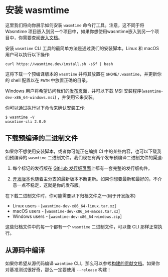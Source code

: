# 安装 wasmtime

这里我们将向你展示如何安装 `wasmtime` 命令行工具。注意，这不同于将 Wasmtime 项目嵌入到另一个项目中，如果你想使用wasmtime嵌入到另一个项目中，你需要查阅[嵌入文档](#安装-wasmtime)。

安装 `wasmtime` CLI 工具的最简单方法是通过我们的安装脚本。Linux 和 macOS 用户可以执行以下操作:

```shell
curl https://wasmtime.dev/install.sh -sSf | bash
```

这将下载一个预编译版本的 `wasmtime` 并将其放置在 `$HOME/.wasmtime`，并更新你的 shell 配置以在 `PATH` 中放置正确的目录。

Windows 用户将希望访问我们的[发布页面](https://github.com/bytecodealliance/wasmtime/releases)，并可以下载 MSI 安装程序(`wasmtime-dev-x86_64-windows.msi`) ，并使用它来安装。

你可以通过执行以下命令来确认安装工作:

```shell
$ wasmtime -V
wasmtime-cli 2.0.0
```

## 下载预编译的二进制文件

如果你不想使用安装脚本，或者你可能正在编排 CI 中的某些内容，也可以下载我们预编译的 `wasmtime` 二进制文件。我们现在有两个发布预编译二进制文件的渠道:

1. 每个标记的发行版在 [GitHub 发行版页面](https://github.com/bytecodealliance/wasmtime/releases)上都有一套完整的发行版构件。

2. [开发版本](https://github.com/bytecodealliance/wasmtime/releases/tag/dev)也随着主分支的最新版本不断更新。如果你想要最新和最好的，不介意一点不稳定，这就是你的发布版。

在下载二进制文件时，你可能需要以下归档文件之一(用于开发版本)

- Linux users - \[`wasmtime-dev-x86_64-linux.tar.xz`]
- macOS users - \[`wasmtime-dev-x86_64-macos.tar.xz`]
- Windows users - \[`wasmtime-dev-x86_64-windows.zip`]

这些归档文件中的每一个都有一个 `wasmtime` 二进制文件，可以像 CLI 那样正常执行。

## 从源码中编译

如果你希望从源代码编译 `wasmtime` CLI，那么可以参考[构建的贡献文档](#下载预编译的二进制文件)。如果你对基准测试很好奇，那么一定要使用 `--release` 构建！
